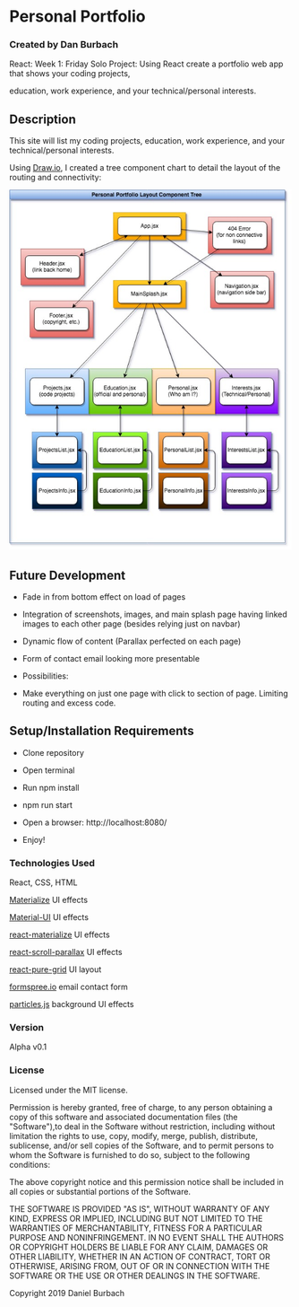 # Personal Portfolio

### __Created by Dan Burbach__

React: Week 1: Friday Solo Project: Using React create a portfolio web app that shows your coding projects,

education, work experience, and your technical/personal interests.

## __Description__

  This site will list my coding projects, education, work experience, and your technical/personal interests.

  Using [Draw.io](https://www.draw.io/), I created a tree component chart to detail the layout of the routing and connectivity:

  ![Component Tree](https://github.com/DanBurbach/PersonalPortfolio/blob/master/src/images/PersonalPortfolioTree.jpg?raw=true)

## __Future Development__

  * Fade in from bottom effect on load of pages

  * Integration of screenshots, images, and main splash page having linked images to each other page (besides relying just on navbar)

  * Dynamic flow of content (Parallax perfected on each page)

  * Form of contact email looking more presentable

  - Possibilities:

  * Make everything on just one page with click to section of page. Limiting routing and excess code.

## __Setup/Installation Requirements__

  * Clone repository

  * Open terminal

  * Run npm install

  * npm run start

  * Open a browser: http://localhost:8080/

  * Enjoy!

### __Technologies Used__

  React, CSS, HTML

  [Materialize](https://materializecss.com/)
  UI effects

  [Material-UI](https://material-ui.com/)
  UI effects

  [react-materialize](https://react-materialize.github.io/#/)
  UI effects

  [react-scroll-parallax](https://www.npmjs.com/package/react-scroll-parallax)
  UI effects

  [react-pure-grid](https://www.npmjs.com/package/react-pure-grid)
  UI layout

  [formspree.io](https://formspree.io/)
  email contact form

  [particles.js](https://vincentgarreau.com/particles.js/)
  background UI effects

### __Version__

Alpha v0.1

### License
Licensed under the MIT license.

Permission is hereby granted, free of charge, to any person obtaining a copy of this software and associated documentation files (the "Software"),to deal in the Software without restriction, including without limitation the rights to use, copy, modify, merge, publish, distribute, sublicense,
and/or sell copies of the Software, and to permit persons to whom the Software is furnished to do so, subject to the following conditions:

The above copyright notice and this permission notice shall be included in all copies or substantial portions of the Software.

THE SOFTWARE IS PROVIDED "AS IS", WITHOUT WARRANTY OF ANY KIND, EXPRESS OR IMPLIED, INCLUDING BUT NOT LIMITED TO THE WARRANTIES OF MERCHANTABILITY,
FITNESS FOR A PARTICULAR PURPOSE AND NONINFRINGEMENT. IN NO EVENT SHALL THE AUTHORS OR COPYRIGHT HOLDERS BE LIABLE FOR ANY CLAIM, DAMAGES OR OTHER LIABILITY,
WHETHER IN AN ACTION OF CONTRACT, TORT OR OTHERWISE, ARISING FROM, OUT OF OR IN CONNECTION WITH THE SOFTWARE OR THE USE OR OTHER DEALINGS IN THE SOFTWARE.


Copyright 2019 Daniel Burbach
